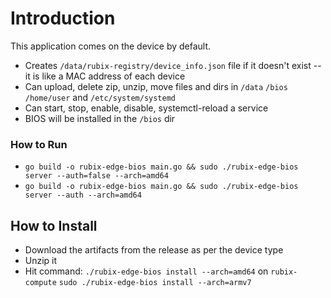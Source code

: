 # Introduction

This application comes on the device by default.

- Creates `/data/rubix-registry/device_info.json` file if it doesn't exist --it is like a MAC address of each device
- Can upload, delete zip, unzip, move files and dirs in `/data` `/bios` `/home/user` and `/etc/system/systemd`
- Can start, stop, enable, disable, systemctl-reload a service
- BIOS will be installed in the `/bios` dir

### How to Run

- `go build -o rubix-edge-bios main.go && sudo ./rubix-edge-bios server --auth=false --arch=amd64`
- `go build -o rubix-edge-bios main.go && sudo ./rubix-edge-bios server --auth --arch=amd64`

## How to Install

- Download the artifacts from the release as per the device type
- Unzip it
- Hit command: `./rubix-edge-bios install --arch=amd64`  on `rubix-compute` `sudo ./rubix-edge-bios install --arch=armv7`
